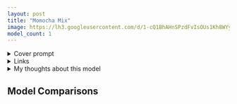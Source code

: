 ```yaml
---
layout: post
title: "Momocha Mix"
image: https://lh3.googleusercontent.com/d/1-cQ1BhAHnSPzdFvIsOUs1Kh8WYyVDRvl
model_count: 1
---
```


<details><summary>Cover prompt</summary>
<pre>
masterpiece, best quality, 1girl, blonde hair, short hair, blue eyes, wavy hair, hair ribbon, blue ribbon, detached sleeves, portrait
Negative prompt: (worst quallity, low quality:1.4)
Steps: 20, Sampler: Euler, CFG scale: 7, Seed: 2912170054, Size: 1024x512, Model: momocha-6E7-0.315-AD-E6-0.15-WS, Clip skip: 2
</pre>
</details>
<details><summary>Links</summary>

</details>
<details><summary>My thoughts about this model</summary>

</details>

## Model Comparisons